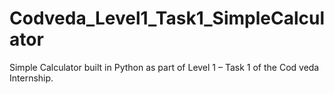 # Codveda_Level1_Task1_SimpleCalculator
Simple Calculator built in Python as part of Level 1 – Task 1 of the Cod veda Internship.

